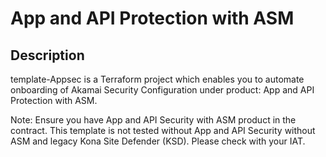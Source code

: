 <!-- markdownlint-configure-file {
  "MD013": {
    "code_blocks": false,
    "tables": false
  },
  "MD033": false,
  "MD041": false
} -->

# App and API Protection with ASM

## Description

template-Appsec is a Terraform project which enables you to automate onboarding of Akamai Security Configuration under product: App and API Protection with ASM.

Note: Ensure you have App and API Security with ASM product in the contract. This template is not tested without App and API Security without ASM and legacy Kona Site Defender (KSD). Please check with your IAT.
